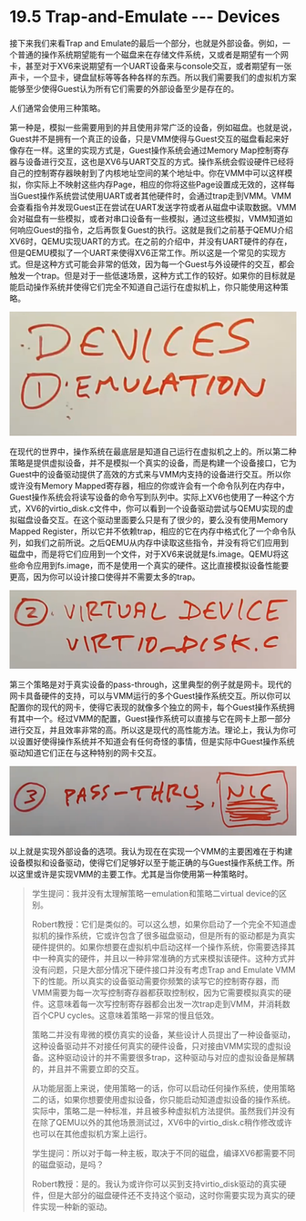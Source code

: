 # 19.5 Trap-and-Emulate --- Devices

接下来我们来看Trap and Emulate的最后一个部分，也就是外部设备。例如，一个普通的操作系统期望能有一个磁盘来在存储文件系统，又或者是期望有一个网卡，甚至对于XV6来说期望有一个UART设备来与console交互，或者期望有一张声卡，一个显卡，键盘鼠标等等各种各样的东西。所以我们需要我们的虚拟机方案能够至少使得Guest认为所有它们需要的外部设备至少是存在的。

人们通常会使用三种策略。

第一种是，模拟一些需要用到的并且使用非常广泛的设备，例如磁盘。也就是说，Guest并不是拥有一个真正的设备，只是VMM使得与Guest交互的磁盘看起来好像存在一样。这里的实现方式是，Guest操作系统会通过Memory Map控制寄存器与设备进行交互，这也是XV6与UART交互的方式。操作系统会假设硬件已经将自己的控制寄存器映射到了内核地址空间的某个地址中。你在VMM中可以这样模拟，你实际上不映射这些内存Page，相应的你将这些Page设置成无效的，这样每当Guest操作系统尝试使用UART或者其他硬件时，会通过trap走到VMM。VMM会查看指令并发现Guest正在尝试在UART发送字符或者从磁盘中读取数据。VMM会对磁盘有一些模拟，或者对串口设备有一些模拟，通过这些模拟，VMM知道如何响应Guest的指令，之后再恢复Guest的执行。这就是我们之前基于QEMU介绍XV6时，QEMU实现UART的方式。在之前的介绍中，并没有UART硬件的存在，但是QEMU模拟了一个UART来使得XV6正常工作。所以这是一个常见的实现方式。但是这种方式可能会非常的低效，因为每一个Guest与外设硬件的交互，都会触发一个trap。但是对于一些低速场景，这种方式工作的较好。如果你的目标就是能启动操作系统并使得它们完全不知道自己运行在虚拟机上，你只能使用这种策略。

![](../.gitbook/assets/image%20%28738%29.png)

在现代的世界中，操作系统在最底层是知道自己运行在虚拟机之上的。所以第二种策略是提供虚拟设备，并不是模拟一个真实的设备，而是构建一个设备接口，它为Guest中的设备驱动提供了高效的方式来与VMM内支持的设备进行交互。所以你或许没有Memory Mapped寄存器，相应的你或许会有一个命令队列在内存中，Guest操作系统会将读写设备的命令写到队列中。实际上XV6也使用了一种这个方式，XV6的virtio\_disk.c文件中，你可以看到一个设备驱动尝试与QEMU实现的虚拟磁盘设备交互。在这个驱动里面要么只是有了很少的，要么没有使用Memory Mapped Register，所以它并不依赖trap，相应的它在内存中格式化了一个命令队列，如我们之前所说。之后QEMU从内存中读取这些指令，并没有将它们应用到磁盘中，而是将它们应用到一个文件，对于XV6来说就是fs.image。QEMU将这些命令应用到fs.image，而不是使用一个真实的硬件。这比直接模拟设备性能要更高，因为你可以设计接口使得并不需要太多的trap。

![](../.gitbook/assets/image%20%28739%29.png)

第三个策略是对于真实设备的pass-through，这里典型的例子就是网卡。现代的网卡具备硬件的支持，可以与VMM运行的多个Guest操作系统交互。所以你可以配置你的现代的网卡，使得它表现的就像多个独立的网卡，每个Guest操作系统拥有其中一个。经过VMM的配置，Guest操作系统可以直接与它在网卡上那一部分进行交互，并且效率非常的高。所以这是现代的高性能方法。理论上，我认为你可以设置好使得操作系统并不知道会有任何奇怪的事情，但是实际中Guest操作系统驱动知道它们正在与这种特别的网卡交互。

![](../.gitbook/assets/image%20%28737%29.png)

以上就是实现外部设备的选项。我认为现在在实现一个VMM的主要困难在于构建设备模拟和设备驱动，使得它们足够好以至于能正确的与Guest操作系统工作。所以这里或许是实现VMM的主要工作。尤其是当你使用第一种策略时。

> 学生提问：我并没有太理解策略一emulation和策略二virtual device的区别。
>
> Robert教授：它们是类似的。可以这么想，如果你启动了一个完全不知道虚拟机的操作系统，它或许包含了很多磁盘驱动，但是所有的驱动都是为真实硬件提供的。如果你想要在虚拟机中启动这样一个操作系统，你需要选择其中一种真实的硬件，并且以一种非常准确的方式来模拟该硬件。这种方式并没有问题，只是大部分情况下硬件接口并没有考虑Trap and Emulate VMM下的性能。所以真实的设备驱动需要你频繁的读写它的控制寄存器，而VMM需要为每一次写控制寄存器都获取控制权，因为它需要模拟真实的硬件。这意味着每一次写控制寄存器都会出发一次trap走到VMM，并消耗数百个CPU cycles。这意味着策略一非常的慢且低效。
>
> 策略二并没有卑微的模仿真实的设备，某些设计人员提出了一种设备驱动，这种设备驱动并不对接任何真实的硬件设备，只对接由VMM实现的虚拟设备。这种驱动设计的并不需要很多trap，这种驱动与对应的虚拟设备是解耦的，并且并不需要立即的交互。
>
> 从功能层面上来说，使用策略一的话，你可以启动任何操作系统，使用策略二的话，如果你想要使用虚拟设备，你只能启动知道虚拟设备的操作系统。实际中，策略二是一种标准，并且被多种虚拟机方法提供。虽然我们并没有在除了QEMU以外的其他场景测试过，XV6中的virtio\_disk.c稍作修改或许也可以在其他虚拟机方案上运行。
>
> 学生提问：所以对于每一种主板，取决于不同的磁盘，编译XV6都需要不同的磁盘驱动，是吗？
>
> Robert教授：是的。我认为或许你可以买到支持virtio\_disk驱动的真实硬件，但是大部分的磁盘硬件还不支持这个驱动，这时你需要实现为真实的硬件实现一种新的驱动。

